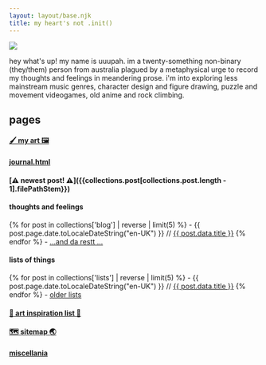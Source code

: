 ```yaml
---
layout: layout/base.njk
title: my heart's not .init()
---
```


![](/_assets/img/index.gif)

hey what's up! my name is uuupah. im a twenty-something non-binary (they/them) person from australia plagued by a metaphysical urge to record my thoughts and feelings in meandering prose. i'm into exploring less mainstream music genres, character design and figure drawing, puzzle and movement videogames, old anime and rock climbing.

## pages

<div class="paragraph-deparagrapher">

  #### [🖌️ my art 🖼️](/art/my-art-2023/)
  #### [journal.html](/journal_html/)
  #### [⚠️ newest post! ⚠️]({{collections.post[collections.post.length - 1].filePathStem}})
  #### thoughts and feelings
  {% for post in collections['blog'] | reverse | limit(5) %}
      - {{ post.page.date.toLocaleDateString("en-UK") }} // [{{ post.data.title }}]({{post.filePathStem}})
  {% endfor %}
  \- [...and da restt ...](/blog/)
  #### lists of things
  {% for post in collections['lists'] | reverse | limit(5) %}
      - {{ post.page.date.toLocaleDateString("en-UK") }} // [{{ post.data.title }}]({{post.filePathStem}})
  {% endfor %}
  \- [older lists](/lists/)
  #### [🤔 art inspiration list 💭](/infinite_nightmare/)
  #### [🗺️ sitemap 🌏](/sitemap/)
  #### [miscellania](/misc/)

</div>